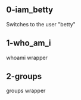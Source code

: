 ## 0-iam_betty
Switches to the user "betty"

## 1-who_am_i
whoami wrapper

## 2-groups
groups wrapper